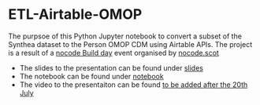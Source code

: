 # ETL-Airtable-OMOP
The purpsoe of this Python Jupyter notebook to convert a subset of the Synthea dataset to the Person OMOP CDM using Airtable APIs. The project is a result of a [nocode Build day](https://lu.ma/nocodescotland) event organised by [nocode.scot](https://www.nocode.scot/)

- The slides to the presentation can be found under [slides](slides)
- The notebook can be found under [notebook](notebook)
- The video to the presentaiton can be found [to be added after the 20th July ](here)
